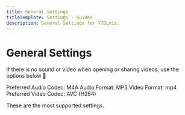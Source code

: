 ```yaml
---
title: General Settings
titleTemplate: Settings - Guides
description: General Settings for YTDLnis.
---
```


# General Settings

If there is no sound or video when opening or sharing videos, use the options below 🤔

Preferred Audio Codec: M4A
Audio Format: MP3
Video Format: mp4
Preferred Video Codec: AVC (H264)

These are the most supported settings.
